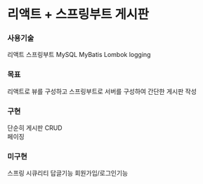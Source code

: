 # 리액트 + 스프링부트 게시판 

### 사용기술
리액트
스프링부트
MySQL
MyBatis
Lombok
logging

### 목표
리액트로 뷰를 구성하고 스프링부트로 서버를 구성하여 간단한 게시판 작성

### 구현
단순히 게시판 CRUD  
페이징

### 미구현
스프링 시큐리티 
답글기능
회원가입/로그인기능
